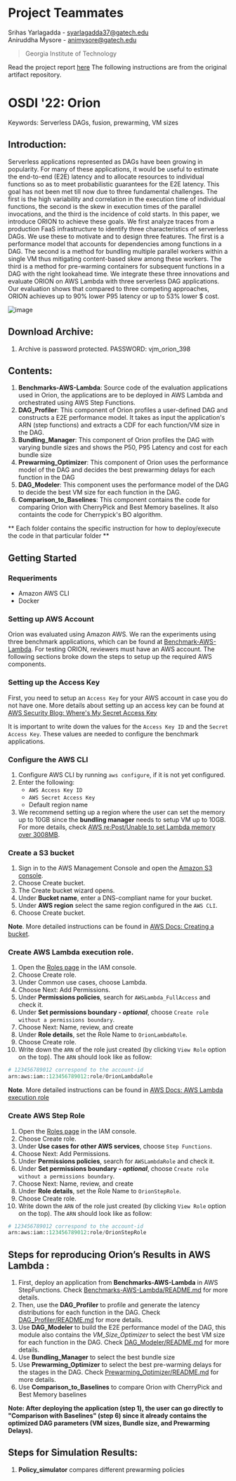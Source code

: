 # Project Teammates
Srihas Yarlagadda - syarlagadda37@gatech.edu  
Aniruddha Mysore - animysore@gatech.edu

> Georgia Institute of Technology

Read the project report [here](https://srihasy.github.io/DNS_Spring_2023)
The following instructions are from the original artifact repository.
# OSDI '22: Orion
Keywords: Serverless DAGs, fusion, prewarming, VM sizes

## Introduction:
Serverless applications represented as DAGs have been growing in popularity. For many of these applications, it would be useful to estimate the end-to-end (E2E) latency and to allocate
resources to individual functions so as to meet probabilistic guarantees for the E2E latency. This goal has not been met till now due to three fundamental challenges. The first is the high
variability and correlation in the execution time of individual functions, the second is the skew in execution times of the parallel invocations, and the third is the incidence of cold starts.
In this paper, we introduce ORION to achieve these goals. We first analyze traces from a production FaaS infrastructure to identify three characteristics of serverless DAGs. We use these to motivate and to design three features. The first is a performance model that accounts for dependencies among functions in a DAG. The second is a method for bundling multiple parallel workers within a single VM thus mitigating content-based skew among these workers. The third is a method for pre-warming containers for subsequent functions in a DAG with the right lookahead time. We integrate these
three innovations and evaluate ORION on AWS Lambda with three serverless DAG applications. Our evaluation shows that compared to three competing approaches, ORION achieves up to 90% lower P95 latency or up to 53% lower $ cost.

![image](https://user-images.githubusercontent.com/22545817/163192376-b2c8bc2a-e3bb-4895-98a1-647c066bc338.png)

## Download Archive:
1. Archive is password protected. PASSWORD: vjm_orion_398

## Contents:
1. **Benchmarks-AWS-Lambda**: Source code of the evaluation applications used in Orion, the applications are to be deployed in AWS Lambda and orchestrated using AWS Step Functions. 
2. **DAG_Profiler**: This component of Orion profiles a user-defined DAG and constructs a E2E performance model. It takes as input the application's ARN (step functions) and extracts a CDF for each function/VM size in the DAG.
3. **Bundling_Manager**:  This component of Orion profiles the DAG with varying bundle sizes and shows the P50, P95 Latency and cost for each bundle size
4. **Prewarming_Optimizer**: This component of Orion uses the performance model of the DAG and decides the best prewarming delays for each function in the DAG
5. **DAG_Modeler**: This component uses the performance model of the DAG to decide the best VM size for each function in the DAG. 
6. **Comparison_to_Baselines**: This component contains the code for comparing Orion with CherryPick and Best Memory baselines. It also containts the code for Cherrypick's BO algorithm.

** Each folder contains the specific instruction for how to deploy/execute the code in that particular folder **

## Getting Started

### Requeriments

 * Amazon AWS CLI
 * Docker

### Setting up AWS Account

Orion was evaluated using Amazon AWS. We ran the experiments using three benchmark applications, which can be found at [Benchmark-AWS-Lambda](Benchmarks_AWS_Lambda/README.md). For testing ORION, reviewers must have an AWS account. The following sections broke down the steps to setup up the required AWS components.

### Setting up the Access Key

First, you need to setup an `Access Key` for your AWS account in case you do not have one. More details about setting up an access key can be found at [AWS Security Blog: Where's My Secret Access Key](https://aws.amazon.com/blogs/security/wheres-my-secret-access-key/)

It is important to write down the values for the `Access Key ID` and the `Secret Access Key`. These values are needed to configure the benchmark applications.

### Configure the AWS CLI

1. Configure AWS CLI by running `aws configure`, if it is not yet configured.
2. Enter the following: 
   * `AWS Access Key ID`
   * `AWS Secret Access Key`
   * Default region name
3. We recommend setting up a region where the user can set the memory up to 10GB since the **bundling manager** needs to setup VM up to 10GB. For more details, check [AWS re:Post/Unable to set Lambda memory over 3008MB](https://repost.aws/questions/QUKruWYNDYTSmP17jCnIz6IQ/unable-to-set-lambda-memory-over-3008-mb).

### Create a S3 bucket

1. Sign in to the AWS Management Console and open the [Amazon S3 console](https://console.aws.amazon.com/s3/).
2. Choose Create bucket.
3. The Create bucket wizard opens.
4. Under **Bucket name**, enter a DNS-compliant name for your bucket.
5. Under **AWS region** select the same region configured in the `AWS CLI`.
6. Choose Create bucket.

**Note**. More detailed instructions can be found in [AWS Docs: Creating a bucket](https://docs.aws.amazon.com/AmazonS3/latest/userguide/create-bucket-overview.html).


### Create AWS Lambda execution role.

1. Open the [Roles page](https://console.aws.amazon.com/iam/home#/roles) in the IAM console.
2. Choose Create role.
3. Under Common use cases, choose Lambda.
4. Choose Next: Add Permissions.
5. Under **Permissions policies**, search for `AWSLambda_FullAccess` and check it.
6. Under **Set permissions boundary - *optional***, choose `Create role without a permissions boundary`.
7. Choose Next: Name, review, and create
8. Under **Role details**, set the Role Name to `OrionLambdaRole`.
9. Choose Create role.
10. Write down the `ARN` of the role just created (by clicking `View Role` option on the top). The `ARN` should look like as follow:

```python
# 123456789012 correspond to the account-id
arn:aws:iam::123456789012:role/OrionLambdaRole
```

**Note**. More detailed instructions can be found in [AWS Docs: AWS Lambda execution role](https://docs.aws.amazon.com/lambda/latest/dg/lambda-intro-execution-role.html)

### Create AWS Step Role

1. Open the [Roles page](https://console.aws.amazon.com/iam/home#/roles) in the IAM console.
2. Choose Create role.
3. Under **Use cases for other AWS services**, choose `Step Functions`.
4. Choose Next: Add Permissions.
5. Under **Permissions policies**, search for `AWSLambdaRole` and check it.
6. Under **Set permissions boundary - *optional***, choose `Create role without a permissions boundary`.
7. Choose Next: Name, review, and create
8. Under **Role details**, set the Role Name to `OrionStepRole`.
9. Choose Create role.
10. Write down the `ARN` of the role just created (by clicking `View Role` option on the top). The `ARN` should look like as follow:

```python
# 123456789012 correspond to the account-id
arn:aws:iam::123456789012:role/OrionStepRole
```

## Steps for reproducing Orion’s Results in AWS Lambda :
1. First, deploy an application from **Benchmarks-AWS-Lambda** in AWS StepFunctions. Check  [Benchmarks-AWS-Lambda/README.md](Benchmarks_AWS_Lambda/README.md) for more details.
2. Then, use the **DAG_Profiler** to profile and generate the latency distributions for each function in the DAG. Check [DAG_Profiler/README.md](DAG_Profiler/README.md) for more details.
3. Use **DAG_Modeler** to build the E2E performance model of the DAG, this module also contains the *VM_Size_Optimizer* to select the best VM size for each function in the DAG. Check [DAG_Modeler/README.md](DAG_Modelere/../README.md) for more details. 
4. Use **Bundling_Manager** to select the best bundle size 
5. Use **Prewarming_Optimizer** to select the best pre-warming delays for the stages in the DAG. Check  [Prewarming_Optimizer/README.md](Prewarming_Optimizer/README.md) for more details.
6. Use **Comparison_to_Baselines** to compare Orion with CherryPick and Best Memory baselines

**Note: After deploying the application (step 1), the user can go directly to "Comparison with Baselines" (step 6) since it already contains the optimized DAG parameters (VM sizes, Bundle size, and Prewarming Delays).** 

## Steps for Simulation Results:
1. **Policy_simulator** compares different prewarming policies 

